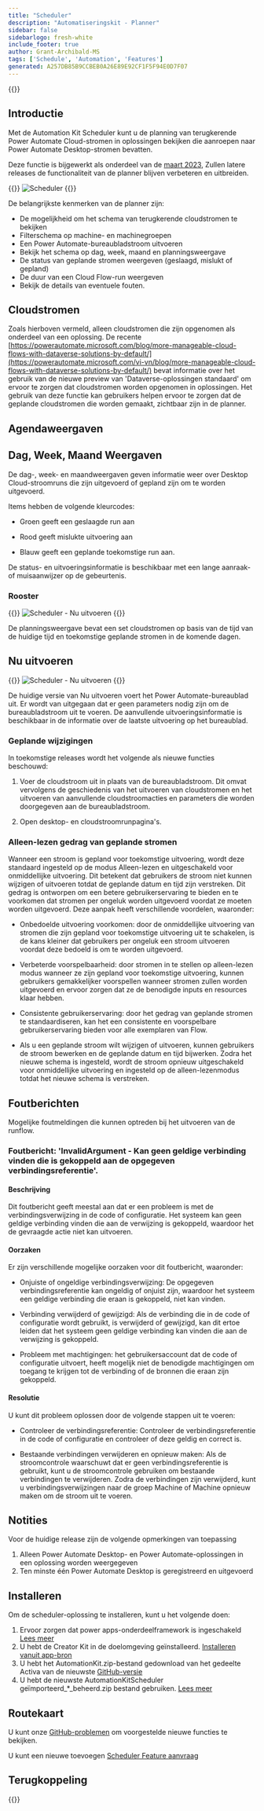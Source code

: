 ```yaml
---
title: "Scheduler"
description: "Automatiseringskit - Planner"
sidebar: false
sidebarlogo: fresh-white
include_footer: true
author: Grant-Archibald-MS
tags: ['Schedule', 'Automation', 'Features']
generated: A257DB85B9CCBEB0A26E89E92CF1F5F94E0D7F07
---
```


{{<toc>}}

## Introductie

Met de Automation Kit Scheduler kunt u de planning van terugkerende Power Automate Cloud-stromen in oplossingen bekijken die aanroepen naar Power Automate Desktop-stromen bevatten.

Deze functie is bijgewerkt als onderdeel van de [maart 2023](/nl/releases/march-2023), Zullen latere releases de functionaliteit van de planner blijven verbeteren en uitbreiden.

{{<border>}}
![Scheduler](/images/schedule.png)
{{</border>}}

De belangrijkste kenmerken van de planner zijn:

- De mogelijkheid om het schema van terugkerende cloudstromen te bekijken
- Filterschema op machine- en machinegroepen
- Een Power Automate-bureaubladstroom uitvoeren
- Bekijk het schema op dag, week, maand en planningsweergave
- De status van geplande stromen weergeven (geslaagd, mislukt of gepland)
- De duur van een Cloud Flow-run weergeven
- Bekijk de details van eventuele fouten.

## Cloudstromen

Zoals hierboven vermeld, alleen cloudstromen die zijn opgenomen als onderdeel van een oplossing. De recente [https://powerautomate.microsoft.com/blog/more-manageable-cloud-flows-with-dataverse-solutions-by-default/](https://powerautomate.microsoft.com/vi-vn/blog/more-manageable-cloud-flows-with-dataverse-solutions-by-default/) bevat informatie over het gebruik van de nieuwe preview van 'Dataverse-oplossingen standaard' om ervoor te zorgen dat cloudstromen worden opgenomen in oplossingen. Het gebruik van deze functie kan gebruikers helpen ervoor te zorgen dat de geplande cloudstromen die worden gemaakt, zichtbaar zijn in de planner.

## Agendaweergaven

## Dag, Week, Maand Weergaven

De dag-, week- en maandweergaven geven informatie weer over Desktop Cloud-stroomruns die zijn uitgevoerd of gepland zijn om te worden uitgevoerd.

Items hebben de volgende kleurcodes:

- Groen geeft een geslaagde run aan

- Rood geeft mislukte uitvoering aan

- Blauw geeft een geplande toekomstige run aan.

De status- en uitvoeringsinformatie is beschikbaar met een lange aanraak- of muisaanwijzer op de gebeurtenis.

### Rooster

{{<border>}}
![Scheduler - Nu uitvoeren](/images/scheduler-schedule-view.png)
{{</border>}}

De planningsweergave bevat een set cloudstromen op basis van de tijd van de huidige tijd en toekomstige geplande stromen in de komende dagen.

## Nu uitvoeren

{{<border>}}
![Scheduler - Nu uitvoeren](/images/scheduler-run-now.png)
{{</border>}}

De huidige versie van Nu uitvoeren voert het Power Automate-bureaublad uit. Er wordt van uitgegaan dat er geen parameters nodig zijn om de bureaubladstroom uit te voeren. De aanvullende uitvoeringsinformatie is beschikbaar in de informatie over de laatste uitvoering op het bureaublad.

### Geplande wijzigingen

In toekomstige releases wordt het volgende als nieuwe functies beschouwd:

1. Voer de cloudstroom uit in plaats van de bureaubladstroom. Dit omvat vervolgens de geschiedenis van het uitvoeren van cloudstromen en het uitvoeren van aanvullende cloudstroomacties en parameters die worden doorgegeven aan de bureaubladstroom.

2. Open desktop- en cloudstroomrunpagina's.

### Alleen-lezen gedrag van geplande stromen

Wanneer een stroom is gepland voor toekomstige uitvoering, wordt deze standaard ingesteld op de modus Alleen-lezen en uitgeschakeld voor onmiddellijke uitvoering. Dit betekent dat gebruikers de stroom niet kunnen wijzigen of uitvoeren totdat de geplande datum en tijd zijn verstreken. Dit gedrag is ontworpen om een betere gebruikerservaring te bieden en te voorkomen dat stromen per ongeluk worden uitgevoerd voordat ze moeten worden uitgevoerd.
Deze aanpak heeft verschillende voordelen, waaronder:

- Onbedoelde uitvoering voorkomen: door de onmiddellijke uitvoering van stromen die zijn gepland voor toekomstige uitvoering uit te schakelen, is de kans kleiner dat gebruikers per ongeluk een stroom uitvoeren voordat deze bedoeld is om te worden uitgevoerd.

- Verbeterde voorspelbaarheid: door stromen in te stellen op alleen-lezen modus wanneer ze zijn gepland voor toekomstige uitvoering, kunnen gebruikers gemakkelijker voorspellen wanneer stromen zullen worden uitgevoerd en ervoor zorgen dat ze de benodigde inputs en resources klaar hebben.

- Consistente gebruikerservaring: door het gedrag van geplande stromen te standaardiseren, kan het een consistente en voorspelbare gebruikerservaring bieden voor alle exemplaren van Flow.

- Als u een geplande stroom wilt wijzigen of uitvoeren, kunnen gebruikers de stroom bewerken en de geplande datum en tijd bijwerken. Zodra het nieuwe schema is ingesteld, wordt de stroom opnieuw uitgeschakeld voor onmiddellijke uitvoering en ingesteld op de alleen-lezenmodus totdat het nieuwe schema is verstreken.

## Foutberichten

Mogelijke foutmeldingen die kunnen optreden bij het uitvoeren van de runflow.

### Foutbericht: 'InvalidArgument - Kan geen geldige verbinding vinden die is gekoppeld aan de opgegeven verbindingsreferentie'.

#### Beschrijving

Dit foutbericht geeft meestal aan dat er een probleem is met de verbindingsverwijzing in de code of configuratie. Het systeem kan geen geldige verbinding vinden die aan de verwijzing is gekoppeld, waardoor het de gevraagde actie niet kan uitvoeren.

#### Oorzaken

Er zijn verschillende mogelijke oorzaken voor dit foutbericht, waaronder:

- Onjuiste of ongeldige verbindingsverwijzing: De opgegeven verbindingsreferentie kan ongeldig of onjuist zijn, waardoor het systeem een geldige verbinding die eraan is gekoppeld, niet kan vinden.

- Verbinding verwijderd of gewijzigd: Als de verbinding die in de code of configuratie wordt gebruikt, is verwijderd of gewijzigd, kan dit ertoe leiden dat het systeem geen geldige verbinding kan vinden die aan de verwijzing is gekoppeld.

- Probleem met machtigingen: het gebruikersaccount dat de code of configuratie uitvoert, heeft mogelijk niet de benodigde machtigingen om toegang te krijgen tot de verbinding of de bronnen die eraan zijn gekoppeld.

#### Resolutie

U kunt dit probleem oplossen door de volgende stappen uit te voeren:

- Controleer de verbindingsreferentie: Controleer de verbindingsreferentie in de code of configuratie en controleer of deze geldig en correct is.

- Bestaande verbindingen verwijderen en opnieuw maken: Als de stroomcontrole waarschuwt dat er geen verbindingsreferentie is gebruikt, kunt u de stroomcontrole gebruiken om bestaande verbindingen te verwijderen. Zodra de verbindingen zijn verwijderd, kunt u verbindingsverwijzingen naar de groep Machine of Machine opnieuw maken om de stroom uit te voeren.

## Notities

Voor de huidige release zijn de volgende opmerkingen van toepassing

1. Alleen Power Automate Desktop- en Power Automate-oplossingen in een oplossing worden weergegeven
1. Ten minste één Power Automate Desktop is geregistreerd en uitgevoerd

## Installeren

Om de scheduler-oplossing te installeren, kunt u het volgende doen:

1. Ervoor zorgen dat power apps-onderdeelframework is ingeschakeld <a href="https://learn.microsoft.com/power-apps/developer/component-framework/component-framework-for-canvas-apps#enable-the-power-apps-component-framework-feature" target="_blank">Lees meer</a>
1. U hebt de Creator Kit in de doelomgeving geïnstalleerd. <a href="https://appsource.microsoft.com/product/dynamics-365/microsoftpowercatarch.creatorkit1" target="_blank">Installeren vanuit app-bron</a>
1. U hebt het AutomationKit.zip-bestand gedownload van het gedeelte Activa van de nieuwste <a href="https://github.com/microsoft/powercat-automation-kit/releases" target="_blank">GitHub-versie</a>
1. U hebt de nieuwste AutomationKitScheduler geïmporteerd_*_beheerd.zip bestand gebruiken. <a href='https://learn.microsoft.com/power-apps/maker/data-platform/import-update-export-solutions' target="_blank">Lees meer</a>

## Routekaart

U kunt onze <a href="https://github.com/microsoft/powercat-automation-kit/issues?q=is%3Aissue+is%3Aopen+label%3Ascheduler" target="_blank">GitHub-problemen</a> om voorgestelde nieuwe functies te bekijken.

U kunt een nieuwe toevoegen <a href="https://github.com/microsoft/powercat-automation-kit/issues/new?assignees=&labels=automation-kit%2Cenhancement%2Cscheduler&template=2-automation-kit-feature.yml&title=%5BAutomation+Kit+-+Feature%5D%3A+FEATURE+TITLE" target="_blank">Scheduler Feature aanvraag</a>

## Terugkoppeling

{{<questions name="/content/nl/features/scheduler.json" completed="Bedankt voor het geven van feedback" showNavigationButtons="false" locale="nl">}}
